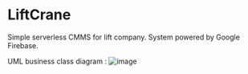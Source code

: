 # LiftCrane
Simple serverless CMMS for lift company. System powered by Google Firebase.  
  
 UML business class diagram : 
![image](https://user-images.githubusercontent.com/74464525/165415272-b5df90d8-9129-4d88-aa6b-35942c490a3e.png)
